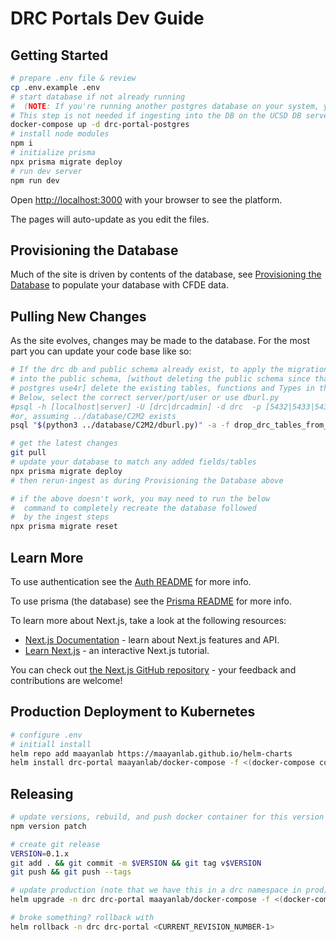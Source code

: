 # DRC Portals Dev Guide

## Getting Started
```bash
# prepare .env file & review
cp .env.example .env
# start database if not already running
#  (NOTE: If you're running another postgres database on your system, you should turn it off as the ports will conflict)
# This step is not needed if ingesting into the DB on the UCSD DB server as that DB is not in a container
docker-compose up -d drc-portal-postgres
# install node modules
npm i
# initialize prisma
npx prisma migrate deploy
# run dev server
npm run dev
```

Open [http://localhost:3000](http://localhost:3000) with your browser to see the platform.

The pages will auto-update as you edit the files.

## Provisioning the Database

Much of the site is driven by contents of the database, see [Provisioning the Database](../database/README.md) to populate your database with CFDE data.

## Pulling New Changes

As the site evolves, changes may be made to the database. For the most part you can update your code base like so:
```bash
# If the drc db and public schema already exist, to apply the migrations a fresh and do a clean ingest 
# into the public schema, [without deleting the public schema since that is generally owned by the 
# postgres use4r] delete the existing tables, functions and Types in the public schema
# Below, select the correct server/port/user or use dburl.py
#psql -h [localhost|server] -U [drc|drcadmin] -d drc  -p [5432|5433|5434] -a -f drop_drc_tables_from_public_schema.sql; 
#or, assuming ../database/C2M2 exists
psql "$(python3 ../database/C2M2/dburl.py)" -a -f drop_drc_tables_from_public_schema.sql -L log_drop_drc_public_tables.log; 

# get the latest changes
git pull
# update your database to match any added fields/tables
npx prisma migrate deploy
# then rerun-ingest as during Provisioning the Database above

# if the above doesn't work, you may need to run the below
#  command to completely recreate the database followed
#  by the ingest steps
npx prisma migrate reset
```

## Learn More

To use authentication see the [Auth README](./lib/auth/README.md) for more info.

To use prisma (the database) see the [Prisma README](./lib/prisma/README.md) for more info.

To learn more about Next.js, take a look at the following resources:

- [Next.js Documentation](https://nextjs.org/docs) - learn about Next.js features and API.
- [Learn Next.js](https://nextjs.org/learn) - an interactive Next.js tutorial.

You can check out [the Next.js GitHub repository](https://github.com/vercel/next.js/) - your feedback and contributions are welcome!

## Production Deployment to Kubernetes

```bash
# configure .env
# initiall install
helm repo add maayanlab https://maayanlab.github.io/helm-charts
helm install drc-portal maayanlab/docker-compose -f <(docker-compose config)
```

## Releasing

```bash
# update versions, rebuild, and push docker container for this version
npm version patch

# create git release
VERSION=0.1.x
git add . && git commit -m $VERSION && git tag v$VERSION
git push && git push --tags

# update production (note that we have this in a drc namespace in prod)
helm upgrade -n drc drc-portal maayanlab/docker-compose -f <(docker-compose config)

# broke something? rollback with
helm rollback -n drc drc-portal <CURRENT_REVISION_NUMBER-1>
```
